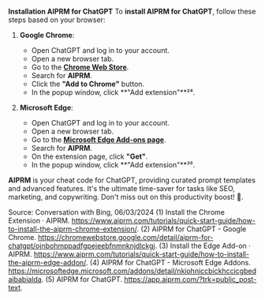 
**Installation AIPRM for ChatGPT**
To **install AIPRM for ChatGPT**, follow these steps based on your browser:

1. **Google Chrome**:
    - Open ChatGPT and log in to your account.
    - Open a new browser tab.
    - Go to the **[Chrome Web Store](https://chromewebstore.google.com/detail/aiprm-for-chatgpt/ojnbohmppadfgpejeebfnmnknjdlckgj)**.
    - Search for **AIPRM**.
    - Click the **"Add to Chrome"** button.
    - In the popup window, click **"Add extension"**²⁴.

2. **Microsoft Edge**:
    - Open ChatGPT and log in to your account.
    - Open a new browser tab.
    - Go to the **[Microsoft Edge Add-ons page](https://microsoftedge.microsoft.com/addons/detail/nkiohniccbickhccicgbedaibabialda)**.
    - Search for **AIPRM**.
    - On the extension page, click **"Get"**.
    - In the popup window, click **"Add extension"**³⁵.

**AIPRM** is your cheat code for ChatGPT, providing curated prompt templates and advanced features. It's the ultimate time-saver for tasks like SEO, marketing, and copywriting. Don't miss out on this productivity boost! 🚀.

Source: Conversation with Bing, 06/03/2024
(1) Install the Chrome Extension · AIPRM. https://www.aiprm.com/tutorials/quick-start-guide/how-to-install-the-aiprm-chrome-extension/.
(2) AIPRM for ChatGPT - Google Chrome. https://chromewebstore.google.com/detail/aiprm-for-chatgpt/ojnbohmppadfgpejeebfnmnknjdlckgj.
(3) Install the Edge Add-on · AIPRM. https://www.aiprm.com/tutorials/quick-start-guide/how-to-install-the-aiprm-edge-addon/.
(4) AIPRM for ChatGPT - Microsoft Edge Addons. https://microsoftedge.microsoft.com/addons/detail/nkiohniccbickhccicgbedaibabialda.
(5) AIPRM for ChatGPT. https://app.aiprm.com/?trk=public_post-text.

